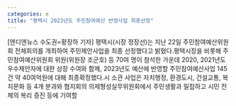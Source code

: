 ```yaml
---
categories: e
title: "평택시 2023년도 주민참여예산 반영사업 최종선정"
---
```

[엔디엔뉴스 수도권=황장하 기자] 평택시(시장 정장선)는 지난 22일 주민참여예산위원회 전체회의를 개최하여 주민제안사업을 최종 선정했다고 밝혔다.평택시장을 비롯해 주민참여예산위원회 위원(위원장 조군호) 등 70여 명이 참석한 가운데 2020, 2021년도 우수제안자에 대한 상장 수여와 함께, 2023년도 예산에 반영할 주민참여예산사업 145건 약 40여억원에 대해 최종확정했다.시 소관 사업은 자치행정, 환경도시, 건설교통, 복지문화 등 4개 분과와 협치회의 의제형성실무위원회에서 주민생활과 밀접하고 시민 전체의 복리 증진 등에 기여할